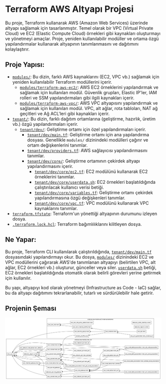 # Terraform AWS Altyapı Projesi

Bu proje, Terraform kullanarak AWS (Amazon Web Services) üzerinde altyapı sağlamak için tasarlanmıştır. Temel olarak bir VPC (Virtual Private Cloud) ve EC2 (Elastic Compute Cloud) örnekleri gibi kaynakları oluşturmayı ve yönetmeyi amaçlar. Proje, yeniden kullanılabilir modüller ve ortama özgü yapılandırmalar kullanarak altyapının tanımlanmasını ve dağıtımını kolaylaştırır.

## Proje Yapısı:

*   [`modules/`](modules/): Bu dizin, farklı AWS kaynaklarını (EC2, VPC vb.) sağlamak için yeniden kullanılabilir Terraform modüllerini içerir.
    *   [`modules/terraform-aws-ec2/`](modules/terraform-aws-ec2/): AWS EC2 örneklerini yapılandırmak ve sağlamak için kullanılan modül. Güvenlik grupları, Elastic IP'ler, IAM rolleri ve SSM yapılandırmaları gibi ilgili kaynakları içerir.
    *   [`modules/terraform-aws-vpc/`](modules/terraform-aws-vpc/): AWS VPC altyapısını yapılandırmak ve sağlamak için kullanılan modül. VPC, alt ağlar, rota tabloları, NAT ağ geçitleri ve Ağ ACL'leri gibi kaynakları içerir.
*   [`tenant/`](tenant/): Bu dizin, farklı dağıtım ortamlarına (geliştirme, hazırlık, üretim vb.) özgü yapılandırmaları içerir.
    *   [`tenant/dev/`](tenant/dev/): Geliştirme ortamı için özel yapılandırmaları içerir.
        *   [`tenant/dev/main.tf`](tenant/dev/main.tf): Geliştirme ortamı için ana yapılandırma dosyası. Genellikle `modules/` dizinindeki modülleri çağırır ve ortam değişkenlerini tanımlar.
        *   [`tenant/dev/providers.tf`](tenant/dev/providers.tf): AWS sağlayıcısı yapılandırmasını tanımlar.
        *   [`tenant/dev/core/`](tenant/dev/core/): Geliştirme ortamının çekirdek altyapı yapılandırmasını içerir.
            *   [`tenant/dev/core/ec2.tf`](tenant/dev/core/ec2.tf): EC2 modülünü kullanarak EC2 örneklerini tanımlar.
            *   [`tenant/dev/core/userdata.sh`](tenant/dev/core/userdata.sh): EC2 örnekleri başlatıldığında çalıştırılacak kullanıcı verisi betiği.
            *   [`tenant/dev/core/variables.tf`](tenant/dev/core/variables.tf): Geliştirme ortamı çekirdek yapılandırmasına özgü değişkenleri tanımlar.
            *   [`tenant/dev/core/vpc.tf`](tenant/dev/core/vpc.tf): VPC modülünü kullanarak VPC kaynaklarını tanımlar.
*   [`terraform.tfstate`](terraform.tfstate): Terraform'un yönettiği altyapının durumunu izleyen dosya.
*   [`.terraform.lock.hcl`](.terraform.lock.hcl): Terraform bağımlılıklarını kilitleyen dosya.

## Ne Yapar:

Bu proje, Terraform CLI kullanılarak çalıştırıldığında, [`tenant/dev/main.tf`](tenant/dev/main.tf) dosyasındaki yapılandırmayı okur. Bu dosya, [`modules/`](modules/) dizinindeki EC2 ve VPC modüllerini çağırarak AWS'de tanımlanan altyapıyı (belirtilen VPC, alt ağlar, EC2 örnekleri vb.) oluşturur, günceller veya siler. [`userdata.sh`](tenant/dev/core/userdata.sh) betiği, EC2 örnekleri başlatıldığında otomatik olarak belirli görevleri yerine getirmek için kullanılır.

Bu yapı, altyapıyı kod olarak yönetmeyi (Infrastructure as Code - IaC) sağlar, bu da altyapı dağıtımını tekrarlanabilir, tutarlı ve sürdürülebilir hale getirir.

## Projenin Şeması

![Projenin Şeması](graph.png)
